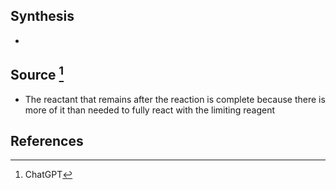 ## Synthesis
- 
## Source [^1]
- The reactant that remains after the reaction is complete because there is more of it than needed to fully react with the limiting reagent
## References

[^1]: ChatGPT